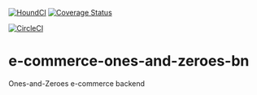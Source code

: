  [![HoundCI](https://img.shields.io/badge/reviewed%20by-Hound-%23a873d1.svg)](https://houndci.com)
  [![Coverage Status](https://coveralls.io/repos/github/atlp-rwanda/e-commerce-ones-and-zeroes-bn/badge.svg?branch=develop)](https://coveralls.io/github/atlp-rwanda/e-commerce-ones-and-zeroes-bn?branch=develop)

   [![CircleCI](https://circleci.com/gh/atlp-rwanda/e-commerce-ones-and-zeroes-bn/ft-reset-password.svg?style=svg)](https://app.circleci.com/pipelines/github/atlp-rwanda/e-commerce-ones-and-zeroes-bn)


 # e-commerce-ones-and-zeroes-bn
Ones-and-Zeroes e-commerce backend 
